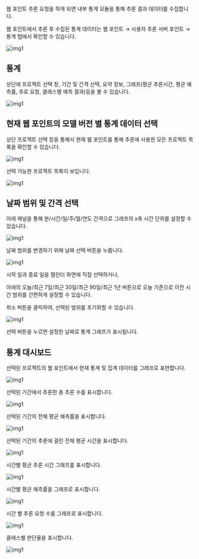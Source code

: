 웹 포인트 추론 요청을 하게 되면 내부 통계 모듈을 통해 추론 결과 데이터를 수집합니다.

웹 포인트에서 추론 후 수집된 통계 데이터는 웹 포인트 → 사용자 추론 서버 포인트 → 통계 탭에서 확인할 수 있습니다.

![img1](https://raw.githubusercontent.com/vazilcompany/vridge-docs/main/guide/img/ai_deploying/delpoy_model_statistics/go_to_statistics.png)  





통계
---------------------------

상단에 프로젝트 선택 창, 기간 및 간격 선택, 요약 정보, 그래프(평균 추론시간, 평균 예측률, 추로 요청, 클래스별 예측 결과)등을 볼 수 있습니다. 

![img1](https://raw.githubusercontent.com/vazilcompany/vridge-docs/main/guide/img/ai_deploying/delpoy_model_statistics/statistics_1.png)  



현재 웹 포인트의 모델 버전 별 통계 데이터 선택
---------------------------


상단 프로젝트 선택 창을 통해서 현재 웹 포인트를 통해 추론에 사용한 모든 프로젝트 목록을 확인할 수 있습니다.

![img1](https://raw.githubusercontent.com/vazilcompany/vridge-docs/main/guide/img/ai_deploying/delpoy_model_statistics/statistics_2.png)

선택 가능한 프로젝트 목록이 보입니다. 

![img1](https://raw.githubusercontent.com/vazilcompany/vridge-docs/main/guide/img/ai_deploying/delpoy_model_statistics/statistics_3.png)  

  

  

날짜 범위 및 간격 선택
-------------


아래 패널을 통해 분/시간/일/주/월/연도 간격으로 그래프의 x축 시간 단위를 설정할 수 있습니다.

![img1](https://raw.githubusercontent.com/vazilcompany/vridge-docs/main/guide/img/ai_deploying/delpoy_model_statistics/statistics_4.png)  

  

날짜 범위를 변경하기 위해 날짜 선택 버튼을 누릅니다.

![img1](https://raw.githubusercontent.com/vazilcompany/vridge-docs/main/guide/img/ai_deploying/delpoy_model_statistics/statistics_5.png)  

  

시작 일과 종료 일을 캘린더 화면에 직접 선택하거나,

아래의 오늘/최근 7일/최근 30일/최근 90일/최근 1년 버튼으로 오늘 기준으로 이전 시간 범위를 간편하게 설정할 수 있습니다.

취소 버튼을 클릭하여, 선택된 범위를 초기화할 수 있습니다. 

![img1](https://raw.githubusercontent.com/vazilcompany/vridge-docs/main/guide/img/ai_deploying/delpoy_model_statistics/statistics_6.png)  

  

선택 버튼을 누르면 설정한 날짜로 통계 그래프가 표시됩니다.

  

  

  

통계 대시보드
-------


선택된 프로젝트의 웹 포인트에서 현재 통계 및 집계 데이터를 그래프로 표현합니다.

![img1](https://raw.githubusercontent.com/vazilcompany/vridge-docs/main/guide/img/ai_deploying/delpoy_model_statistics/statistics_7.png)  

  

선택된 기간에서 추론한 총 추론 수를 표시합니다.

![img1](https://raw.githubusercontent.com/vazilcompany/vridge-docs/main/guide/img/ai_deploying/delpoy_model_statistics/statistics_8.png)  

  

선택된 기간의 전체 평균 예측률을 표시합니다.

![img1](https://raw.githubusercontent.com/vazilcompany/vridge-docs/main/guide/img/ai_deploying/delpoy_model_statistics/statistics_9.png)  

  

선택된 기간의 추론에 걸린 전체 평균 시간을 표시합니다.

![img1](https://raw.githubusercontent.com/vazilcompany/vridge-docs/main/guide/img/ai_deploying/delpoy_model_statistics/statistics_10.png)  

  

시간별 평균 추론 시간 그래프를 표시합니다.

![img1](https://raw.githubusercontent.com/vazilcompany/vridge-docs/main/guide/img/ai_deploying/delpoy_model_statistics/statistics_11.png)  

  

  

시간별 평균 예측률을 그래프로 표시합니다.

![img1](https://raw.githubusercontent.com/vazilcompany/vridge-docs/main/guide/img/ai_deploying/delpoy_model_statistics/statistics_12.png)  

  

  

시간 별 추론 요청 수를 그래프로 표시합니다.

![img1](https://raw.githubusercontent.com/vazilcompany/vridge-docs/main/guide/img/ai_deploying/delpoy_model_statistics/statistics_13.png)  

  

  

클래스별 판단율을 표시합니다.

![img1](https://raw.githubusercontent.com/vazilcompany/vridge-docs/main/guide/img/ai_deploying/delpoy_model_statistics/statistics_14.png)  

  

  
